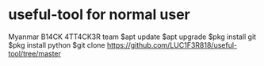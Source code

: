 # useful-tool for normal user
Myanmar B14CK 4TT4CK3R team
$apt update
$apt upgrade
$pkg install git
$pkg install python
$git clone https://github.com/LUC1F3R818/useful-tool/tree/master
